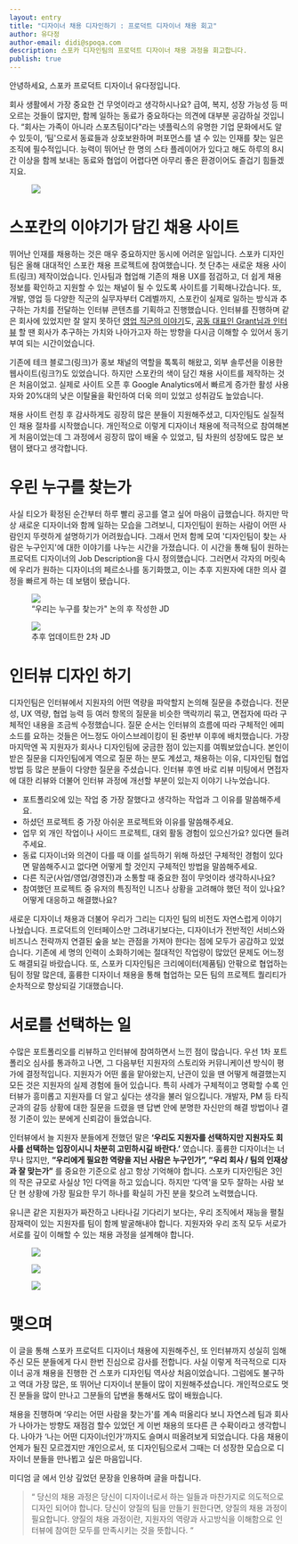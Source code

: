 ```yaml
---
layout: entry
title: "디자이너 채용 디자인하기 : 프로덕트 디자이너 채용 회고"
author: 유다정
author-email: didi@spoqa.com
description: 스포카 디자인팀의 프로덕트 디자이너 채용 과정을 회고합니다.
publish: true
---
```


안녕하세요, 스포카 프로덕트 디자이너 유다정입니다.

회사 생활에서 가장 중요한 건 무엇이라고 생각하시나요? 급여, 복지, 성장 가능성 등 떠오르는 것들이 많지만,  함께 일하는 동료가 중요하다는 의견에 대부분 공감하실 것입니다. “회사는 가족이 아니라 스포츠팀이다"라는 넷플릭스의 유명한 기업 문화에서도 알 수 있듯이, ‘팀'으로서 동료들과 상호보완하며 퍼포먼스를 낼 수 있는 인재를 찾는 일은 조직에 필수적입니다. 능력이 뛰어난 한 명의 스타 플레이어가 있다고 해도 하루의 8시간 이상을 함께 보내는 동료와 협업이 어렵다면 아무리 좋은 환경이어도 즐겁기 힘들겠지요.

<figure>
  <img src="/images/2019-07-03/cowomen.jpg" style="margin: 0 auto;" />
</figure>

# 스포칸의 이야기가 담긴 채용 사이트

뛰어난 인재를 채용하는 것은 매우 중요하지만 동시에 어려운 일입니다. 스포카 디자인팀은 올해 대대적인 스포칸 채용 프로젝트에 참여했습니다. 첫 단추는 새로운 채용 사이트(링크) 제작이었습니다. 인사팀과 협업해 기존의 채용 UX를 점검하고, 더 쉽게 채용 정보를 확인하고 지원할 수 있는 채널이 될 수 있도록 사이트를 기획해나갔습니다. 또, 개발, 영업 등 다양한 직군의 실무자부터 C레벨까지, 스포칸이 실제로 일하는 방식과 추구하는 가치를 전달하는 인터뷰 콘텐츠를 기획하고 진행했습니다. 인터뷰를 진행하며 같은 회사에 있었지만 잘 알지 못하던 [영업 직군의 이야기](https://recruit.spoqa.com/interviews/2/)도, [공동 대표인 Grant님과 인터뷰](https://recruit.spoqa.com/interviews/3/) 할 땐 회사가 추구하는 가치와 나아가고자 하는 방향을 다시금 이해할 수 있어서 동기 부여 되는 시간이었습니다.

기존에 테크 블로그(링크)가 홍보 채널의 역할을 톡톡히 해왔고, 외부 솔루션을 이용한 웹사이트(링크?)도 있었습니다. 하지만 스포칸의 색이 담긴 채용 사이트를 제작하는 것은 처음이었고. 실제로 사이트 오픈 후 Google Analytics에서 빠르게 증가한 활성 사용자와 20%대의 낮은 이탈율을 확인하여 더욱 의미 있었고 성취감도 높았습니다.

채용 사이트 런칭 후 감사하게도 굉장히 많은 분들이 지원해주셨고, 디자인팀도 실질적인 채용 절차를 시작했습니다. 개인적으로 이렇게 디자이너 채용에 적극적으로 참여해본 게 처음이었는데 그 과정에서 굉장히 많이 배울 수 있었고, 팀 차원의 성장에도 많은 보탬이 됐다고 생각합니다.


# 우린 누구를 찾는가

사실 티오가 확정된 순간부터 하루 빨리 공고를 열고 싶어 마음이 급했습니다. 하지만 막상 새로운 디자이너와 함께 일하는 모습을 그려보니, 디자인팀이 원하는 사람이 어떤 사람인지 뚜렷하게 설명하기가 어려웠습니다. 그래서 먼저 함께 모여 '디자인팀이 찾는 사람은 누구인지'에 대한 이야기를 나누는 시간을 가졌습니다. 이 시간을 통해 팀이 원하는 프로덕트 디자이너의 Job Description을 다시 정의했습니다. 그러면서 각자의 머릿속에 우리가 원하는 디자이너의 페르소나를 동기화했고, 이는 추후 지원자에 대한 의사 결정을 빠르게 하는 데 보탬이 됐습니다.

<figure>
  <img src="/images/2019-07-03/jd1.png" style="margin: 0 auto;" />
  <figcaption>“우리는 누구를 찾는가" 논의 후 작성한 JD</figcaption>
</figure>

<figure>
  <img src="/images/2019-07-03/jd2.png" style="margin: 0 auto;" />
  <figcaption>추후 업데이트한 2차 JD</figcaption>
</figure>

# 인터뷰 디자인 하기

디자인팀은 인터뷰에서 지원자의 어떤 역량을 파악할지 논의해 질문을 추렸습니다. 전문성, UX 역량, 협업 능력 등 여러 항목의 질문을 비슷한 맥락끼리 묶고, 면접자에 따라 구체적인 내용을 조금씩 수정했습니다. 질문 순서는 인터뷰의 흐름에 따라 구체적인 에피소드를 요하는 것들은 어느정도 아이스브레이킹이 된 중반부 이후에 배치했습니다. 가장 마지막엔 꼭 지원자가 회사나 디자인팀에 궁금한 점이 있는지를 여쭤보았습니다. 본인이 받은 질문을 디자인팀에게 역으로 질문 하는 분도 계셨고, 채용하는 이유, 디자인팀 협업 방법 등 많은 분들이 다양한 질문을 주셨습니다. 인터뷰 후엔 바로 리뷰 미팅에서 면접자에 대한 리뷰와 더불어 인터뷰 과정에 개선할 부분이 있는지 이야기 나누었습니다.

- 포트폴리오에 있는 작업 중 가장 잘했다고 생각하는 작업과 그 이유를 말씀해주세요.
- 하셨던 프로젝트 중 가장 아쉬운 프로젝트와 이유를 말씀해주세요.
- 업무 외 개인 작업이나 사이드 프로젝트, 대외 활동 경험이 있으신가요? 있다면 들려주세요.
- 동료 디자이너와 의견이 다를 때 이를 설득하기 위해 하셨던 구체적인 경험이 있다면 말씀해주시고 없다면 어떻게 할 것인지 구체적인 방법을 말씀해주세요.
- 다른 직군(사업/영업/경영진)과 소통할 때 중요한 점이 무엇이라 생각하시나요?
- 참여했던 프로젝트 중 유저의 특징적인 니즈나 상황을 고려해야 했던 적이 있나요? 어떻게 대응하고 해결했나요?


새로운 디자이너 채용과 더불어 우리가 그리는 디자인 팀의 비전도 자연스럽게 이야기 나눴습니다. 프로덕트의 인터페이스만 그려내기보다는, 디자이너가 전반적인 서비스와 비즈니스 전략까지 연결된 숲을 보는 관점을 가져야 한다는 점에 모두가 공감하고 있었습니다. 기존에 세 명의 인력이 소화하기에는 절대적인 작업량이  많았던 문제도 어느정도 해결되길 바랐습니다. 또, 스포카 디자인팀은 크리에이터(제품팀) 안팎으로 협업하는 팀이 정말 많은데, 훌륭한 디자이너 채용을 통해 협업하는 모든 팀의 프로젝트 퀄리티가 순차적으로 향상되길 기대했습니다.


# 서로를 선택하는 일

수많은 포트폴리오를 리뷰하고 인터뷰에 참여하면서 느낀 점이 많습니다. 우선 1차 포트폴리오 심사를 통과하고 나면, 그 다음부턴 지원자의 스토리와 커뮤니케이션 방식이 평가에 결정적입니다. 지원자가 어떤 롤을 맡아왔는지, 난관이 있을 땐 어떻게 해결했는지 모든 것은 지원자의 실제 경험에 들어 있습니다. 특히 사례가 구체적이고 명확할 수록 인터뷰가 흥미롭고 지원자를 더 알고 싶다는 생각을 불러 일으킵니다. 개발자, PM 등 타직군과의 갈등 상황에 대한 질문을 드렸을 땐 답변 안에 분명한 자신만의 해결 방법이나 결정 기준이 있는 분에게 신뢰감이 들었습니다.

인터뷰에서 늘 지원자 분들에게 전했던 말은  **‘우리도 지원자를 선택하지만 지원자도 회사를 선택하는 입장이시니 차분히 고민하시길 바란다.’** 였습니다. 훌륭한 디자이너는 너무나 많지만,  **“우리에게 필요한 역량을 지닌 사람은 누구인가”, “우리 회사 / 팀의 인재상과 잘 맞는가”**  를 중요한 기준으로 삼고 항상 기억해야 합니다.  스포카 디자인팀은 3인의 작은 규모로 사실상 1인 다역을 하고 있습니다. 하지만 ‘다역'을 모두 잘하는 사람 보단 현 상황에 가장 필요한 무기 하나를 확실히 가진 분을 찾으려 노력했습니다.

유니콘 같은 지원자가 짜잔하고 나타나길 기다리기 보다는, 우리 조직에서 재능을 펼칠 잠재력이 있는 지원자를 팀이 함께 발굴해내야 합니다. 지원자와 우리 조직 모두 서로가 서로를 깊이 이해할 수 있는 채용 과정을 설계해야 합니다.

<figure>
 <img src="/images/2019-07-03/designteam1.jpg" style="margin: 0 auto;" />
</figure>

<figure>
 <img src="/images/2019-07-03/didi.jpg" style="margin: 0 auto;" />
</figure>

<figure>
 <img src="/images/2019-07-03/designteam2.jpg" style="margin: 0 auto;" />
</figure>

# 맺으며

이 글을 통해 스포카 프로덕트 디자이너 채용에 지원해주신, 또 인터뷰까지 성실히 임해주신 모든 분들에게 다시 한번 진심으로 감사를 전합니다. 사실 이렇게 적극적으로 디자이너 공개 채용을 진행한 건 스포카 디자인팀 역사상 처음이었습니다. 그럼에도 불구하고 역대 가장 많은, 또 뛰어난 디자이너 분들이 많이 지원해주셨습니다. 개인적으로도 멋진 분들을 많이 만나고 그분들의 답변을 통해서도 많이 배웠습니다.

채용을 진행하며 ‘우리는 어떤 사람을 찾는가'를 계속 떠올리다 보니 자연스레 팀과 회사가 나아가는 방향도 재점검 할수 있었던 게 이번 채용의 또다른 큰 수확이라고 생각합니다. 나아가 ‘나는 어떤 디자이너인가'까지도 슬며시 떠올려보게 되었습니다. 다음 채용이 언제가 될진 모르겠지만 개인으로서, 또 디자인팀으로서 그때는 더 성장한 모습으로 디자이너 분들을 만나뵙고 싶은 마음입니다.

미디엄 글 [<Winning Hiring Strategies Are Designed>](https://medium.com/insideflipp/winning-hiring-strategies-are-designed-81811356d999) 에서 인상 깊었던 문장을 인용하며 글을 마칩니다.

> “ 당신의 채용 과정은 당신이 디자이너로서 하는 일들과 마찬가지로 의도적으로 디자인 되어야 합니다. 당신이 양질의 팀을 만들기 원한다면, 양질의 채용 과정이 필요합니다. 양질의 채용 과정이란, 지원자의 역량과 사고방식을 이해함으로 인터뷰에 참여한 모두를 만족시키는 것을 뜻합니다. “
